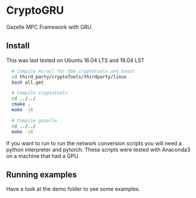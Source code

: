 # CryptoGRU

Gazelle MPC Framework with GRU

## Install

This was last tested on Ubuntu 16.04 LTS and 18.04 LST

```bash
  # Compile miracl for OSU cryptotools and boost
  cd third_party/cryptoTools/thirdparty/linux
  bash all.get

  # Compile cryptotools
  cd ../../
  cmake .
  make -j8

  # Compile gazelle
  cd ../../
  make -j8
```

If you want to run to run the network conversion scripts you will
need a python interpreter and pytorch. These scripts were tested with
Anaconda3 on a machine that had a GPU.

## Running examples

Have a look at the demo folder to see some examples.
